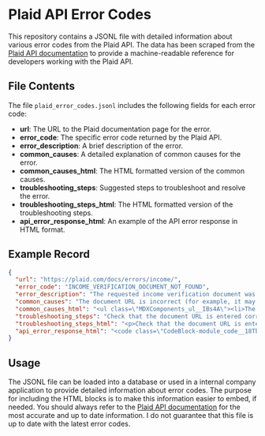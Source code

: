 # Plaid API Error Codes

This repository contains a JSONL file with detailed information about various error codes from the Plaid API. The data has been scraped from the [Plaid API documentation](https://plaid.com/docs/errors) to provide a machine-readable reference for developers working with the Plaid API.

## File Contents

The file `plaid_error_codes.jsonl` includes the following fields for each error code:


- **url**: The URL to the Plaid documentation page for the error. 
- **error_code**: The specific error code returned by the Plaid API.
- **error_description**: A brief description of the error.
- **common_causes**: A detailed explanation of common causes for the error.
- **common_causes_html**: The HTML formatted version of the common causes.
- **troubleshooting_steps**: Suggested steps to troubleshoot and resolve the error.
- **troubleshooting_steps_html**: The HTML formatted version of the troubleshooting steps.
- **api_error_response_html**: An example of the API error response in HTML format.

## Example Record 

```json
{
  "url": "https://plaid.com/docs/errors/income/",
  "error_code": "INCOME_VERIFICATION_DOCUMENT_NOT_FOUND",
  "error_description": "The requested income verification document was not found.",
  "common_causes": "The document URL is incorrect (for example, it may contain a typo) or has expired. The document URL has already been accessed. Document URLs can only be used once.",
  "common_causes_html": "<ul class=\"MDXComponents_ul__IBs4A\"><li>The document URL is incorrect (for example, it may contain a typo) or has expired.</li><li>The document URL has already been accessed. Document URLs can only be used once.</li></ul>",
  "troubleshooting_steps": "Check that the document URL is entered correctly. Make a new call to /credit/payroll_income/get to generate a new document URL.",
  "troubleshooting_steps_html": "<p>Check that the document URL is entered correctly.</p><p>Make a new call to <a href=\"/docs/api/products/income/#creditpayroll_incomeget\"><code>/credit/payroll_income/get</code></a> to generate a new document URL.</p>",
  "api_error_response_html": "<code class=\"CodeBlock-module_code__18Tbe\"><div class=\"CodeBlock-module_line__IyeRg\" style=\"color:#ededed\"><span class=\"CodeBlock-module_lineNumbers__L4M3W\">1</span><span class=\"token plain\">http code </span><span class=\"token number\" style=\"color:#fce76b\">400</span><span class=\"token plain\"></span></div><div class=\"CodeBlock-module_line__IyeRg\" style=\"color:#ededed\"><span class=\"CodeBlock-module_lineNumbers__L4M3W\">2</span><span class=\"token plain\"></span><span class=\"token punctuation\" style=\"color:#adadad\">{</span><span class=\"token plain\"></span></div><div class=\"CodeBlock-module_line__IyeRg\" style=\"color:#ededed\"><span class=\"CodeBlock-module_lineNumbers__L4M3W\">3</span><span class=\"token plain\"> </span><span class=\"token property\" style=\"color:#ffaab9\">\"error_type\"</span><span class=\"token operator\" style=\"color:#adadad\">:</span><span class=\"token plain\"> </span><span class=\"token string\" style=\"color:#abffdb\">\"INCOME_VERIFICATION_ERROR\"</span><span class=\"token punctuation\" style=\"color:#adadad\">,</span><span class=\"token plain\"></span></div><div class=\"CodeBlock-module_line__IyeRg\" style=\"color:#ededed\"><span class=\"CodeBlock-module_lineNumbers__L4M3W\">4</span><span class=\"token plain\"> </span><span class=\"token property\" style=\"color:#ffaab9\">\"error_code\"</span><span class=\"token operator\" style=\"color:#adadad\">:</span><span class=\"token plain\"> </span><span class=\"token string\" style=\"color:#abffdb\">\"INCOME_VERIFICATION_DOCUMENT_NOT_FOUND\"</span><span class=\"token punctuation\" style=\"color:#adadad\">,</span><span class=\"token plain\"></span></div><div class=\"CodeBlock-module_line__IyeRg\" style=\"color:#ededed\"><span class=\"CodeBlock-module_lineNumbers__L4M3W\">5</span><span class=\"token plain\"> </span><span class=\"token property\" style=\"color:#ffaab9\">\"error_message\"</span><span class=\"token operator\" style=\"color:#adadad\">:</span><span class=\"token plain\"> </span><span class=\"token string\" style=\"color:#abffdb\">\"the requested data was not found. Please check the ID supplied.\"</span><span class=\"token punctuation\" style=\"color:#adadad\">,</span><span class=\"token plain\"></span></div><div class=\"CodeBlock-module_line__IyeRg\" style=\"color:#ededed\"><span class=\"CodeBlock-module_lineNumbers__L4M3W\">6</span><span class=\"token plain\"> </span><span class=\"token property\" style=\"color:#ffaab9\">\"display_message\"</span><span class=\"token operator\" style=\"color:#adadad\">:</span><span class=\"token plain\"> </span><span class=\"token null keyword\" style=\"color:#63daff\">null</span><span class=\"token punctuation\" style=\"color:#adadad\">,</span><span class=\"token plain\"></span></div><div class=\"CodeBlock-module_line__IyeRg\" style=\"color:#ededed\"><span class=\"CodeBlock-module_lineNumbers__L4M3W\">7</span><span class=\"token plain\"> </span><span class=\"token property\" style=\"color:#ffaab9\">\"request_id\"</span><span class=\"token operator\" style=\"color:#adadad\">:</span><span class=\"token plain\"> </span><span class=\"token string\" style=\"color:#abffdb\">\"HNTDNrA8F1shFEW\"</span><span class=\"token plain\"></span></div><div class=\"CodeBlock-module_line__IyeRg\" style=\"color:#ededed\"><span class=\"CodeBlock-module_lineNumbers__L4M3W\">8</span><span class=\"token plain\"></span><span class=\"token punctuation\" style=\"color:#adadad\">}</span></div></code>"
}
```

## Usage 

The JSONL file can be loaded into a database or used in a internal company application to provide detailed information about error codes. The purpose for including the HTML blocks is to make this information easier to embed, if needed. You should always refer to the [Plaid API documentation](https://plaid.com/docs/errors/) for the most accurate and up to date information. I do not guarantee that this file is up to date with the latest error codes.


